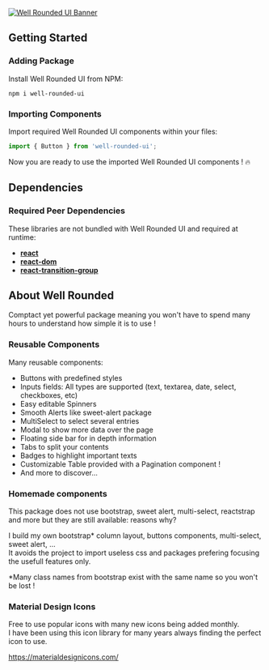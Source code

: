[![Well Rounded UI Banner](https://i.postimg.cc/dVjkGvFK/Well-Rounded-Ui-Banner.png)](https://github.com/SachaMarits/well-rounded-ui)

## Getting Started

### Adding Package

Install Well Rounded UI from NPM:

```
npm i well-rounded-ui
```

### Importing Components

Import required Well Rounded UI components within your files:

```js
import { Button } from 'well-rounded-ui';
```

Now you are ready to use the imported Well Rounded UI components ! 🔥

## Dependencies

### Required Peer Dependencies

These libraries are not bundled with Well Rounded UI and required at runtime:

  * [**react**](https://www.npmjs.com/package/react)
  * [**react-dom**](https://www.npmjs.com/package/react-dom)
  * [**react-transition-group**](https://www.npmjs.com/package/react-transition-group)

## About Well Rounded

Comptact yet powerful package meaning you won't have to spend many hours to understand how simple it is to use !

### Reusable Components

Many reusable components:
* Buttons with predefined styles
* Inputs fields: All types are supported (text, textarea, date, select, checkboxes, etc)
* Easy editable Spinners
* Smooth Alerts like sweet-alert package
* MultiSelect to select several entries
* Modal to show more data over the page
* Floating side bar for in depth information
* Tabs to split your contents
* Badges to highlight important texts
* Customizable Table provided with a Pagination component ! 
* And more to discover...

### Homemade components

This package does not use bootstrap, sweet alert, multi-select, reactstrap and more but they are still available: reasons why?

I build my own bootstrap* column layout, buttons components, multi-select, sweet alert, ... <br />
It avoids the project to import useless css and packages prefering focusing the usefull features only.

*Many class names from bootstrap exist with the same name so you won't be lost ! 

### Material Design Icons

Free to use popular icons with many new icons being added monthly. <br />
I have been using this icon library for many years always finding the perfect icon to use.

https://materialdesignicons.com/
